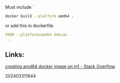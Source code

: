
Must include `
```bash
docker build --platform amd64 .
```

or add this in dockerfile

```yaml
FROM --platform=amd64 debian
...
```
## Links:
[creating amd64 docker image on m1 - Stack Overflow](https://stackoverflow.com/questions/68881910/creating-amd64-docker-image-on-m1)


202403311844